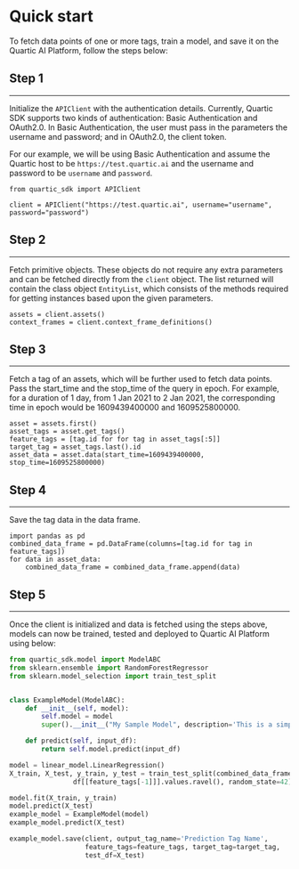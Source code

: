 # Quick start
To fetch data points of one or more tags, train a model, and save it on the Quartic AI Platform, follow the steps below:

## Step 1
---
Initialize the `APIClient` with the authentication details. Currently, Quartic SDK supports two kinds of authentication: Basic Authentication and OAuth2.0. In Basic Authentication, the user must pass in the parameters the username and password; and in OAuth2.0, the client token.

For our example, we will be using Basic Authentication and assume the Quartic host to be `https://test.quartic.ai` and the username and password to be `username` and `password`.

```
from quartic_sdk import APIClient

client = APIClient("https://test.quartic.ai", username="username", password="password")
```

## Step 2
---
Fetch primitive objects. These objects do not require any extra parameters and can be fetched directly from the `client` object. The list returned will contain the class object `EntityList`, which consists of the methods required for getting instances based upon the given parameters.

```
assets = client.assets()
context_frames = client.context_frame_definitions()
```

## Step 3
---
Fetch a tag of an assets, which will be further used to fetch data points. Pass the start_time and the stop_time of the query in epoch. For example, for a duration of 1 day, from 1 Jan 2021 to 2 Jan 2021, the corresponding time in epoch would be 1609439400000 and 1609525800000.
```
asset = assets.first()
asset_tags = asset.get_tags()
feature_tags = [tag.id for for tag in asset_tags[:5]]
target_tag = asset_tags.last().id
asset_data = asset.data(start_time=1609439400000, stop_time=1609525800000)
```

## Step 4
---
Save the tag data in the data frame.
```
import pandas as pd
combined_data_frame = pd.DataFrame(columns=[tag.id for tag in feature_tags])
for data in asset_data:
    combined_data_frame = combined_data_frame.append(data)
```

## Step 5
---
Once the client is initialized and data is fetched using the steps above, models can now be trained, tested and deployed to Quartic AI Platform using below:

``` python
from quartic_sdk.model import ModelABC
from sklearn.ensemble import RandomForestRegressor
from sklearn.model_selection import train_test_split


class ExampleModel(ModelABC):
    def __init__(self, model):
        self.model = model
        super().__init__("My Sample Model", description='This is a simple model to give a quick start for user')

    def predict(self, input_df):
        return self.model.predict(input_df)

model = linear_model.LinearRegression()
X_train, X_test, y_train, y_test = train_test_split(combined_data_frame[feature_tags],
                df[[feature_tags[-1]]].values.ravel(), random_state=42)

model.fit(X_train, y_train)
model.predict(X_test)
example_model = ExampleModel(model)
example_model.predict(X_test)

example_model.save(client, output_tag_name='Prediction Tag Name',
                   feature_tags=feature_tags, target_tag=target_tag,
                   test_df=X_test)
```